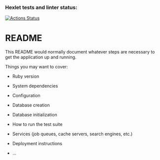 ### Hexlet tests and linter status:
[![Actions Status](https://github.com/amd-9/rails-project-lvl2/workflows/hexlet-check/badge.svg)](https://github.com/amd-9/rails-project-lvl2/actions)

# README

This README would normally document whatever steps are necessary to get the
application up and running.

Things you may want to cover:

* Ruby version

* System dependencies

* Configuration

* Database creation

* Database initialization

* How to run the test suite

* Services (job queues, cache servers, search engines, etc.)

* Deployment instructions

* ...